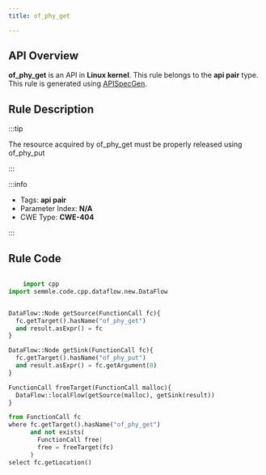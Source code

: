 ```yaml
---
title: of_phy_get

---
```



## API Overview
**of_phy_get** is an API in **Linux kernel**. This rule belongs to the **api pair** type. This rule is generated using [APISpecGen](../../tools/APISpecGen).
## Rule Description

:::tip

The resource acquired by of_phy_get must be properly released using of_phy_put

:::

:::info

- Tags: **api pair**
- Parameter Index: **N/A**
- CWE Type: **CWE-404**

:::

## Rule Code
```python

    import cpp
import semmle.code.cpp.dataflow.new.DataFlow


DataFlow::Node getSource(FunctionCall fc){
  fc.getTarget().hasName("of_phy_get")
  and result.asExpr() = fc
}

DataFlow::Node getSink(FunctionCall fc){
  fc.getTarget().hasName("of_phy_put")
  and result.asExpr() = fc.getArgument(0)
}

FunctionCall freeTarget(FunctionCall malloc){
  DataFlow::localFlow(getSource(malloc), getSink(result))
}

from FunctionCall fc
where fc.getTarget().hasName("of_phy_get")
      and not exists(
        FunctionCall free| 
        free = freeTarget(fc)
      )
select fc.getLocation()

    
```